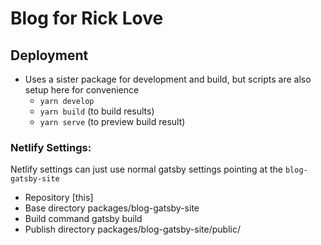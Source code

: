 # Blog for Rick Love

## Deployment

- Uses a sister package for development and build, but scripts are also setup here for convenience
    - `yarn develop`
    - `yarn build` (to build results)
    - `yarn serve` (to preview build result)

### Netlify Settings:

Netlify settings can just use normal gatsby settings pointing at the `blog-gatsby-site`

- Repository
    [this]
- Base directory
    packages/blog-gatsby-site
- Build command
    gatsby build
- Publish directory
    packages/blog-gatsby-site/public/